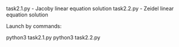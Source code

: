 task2.1.py - Jacoby linear equation solution 
task2.2.py - Zeidel linear equation solution



Launch by commands:

python3 task2.1.py
python3 task2.2.py
